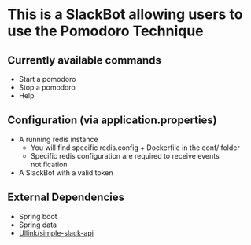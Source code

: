 # This is a SlackBot allowing users to use the Pomodoro Technique

## Currently available commands
- Start a pomodoro
- Stop a pomodoro
- Help

## Configuration (via application.properties)
* A running redis instance
    * You will find specific redis.config + Dockerfile in the conf/ folder
    * Specific redis configuration are required to receive events notification
* A SlackBot with a valid token

## External Dependencies
* Spring boot
* Spring data
* [Ullink/simple-slack-api](https://github.com/Ullink/simple-slack-api)
